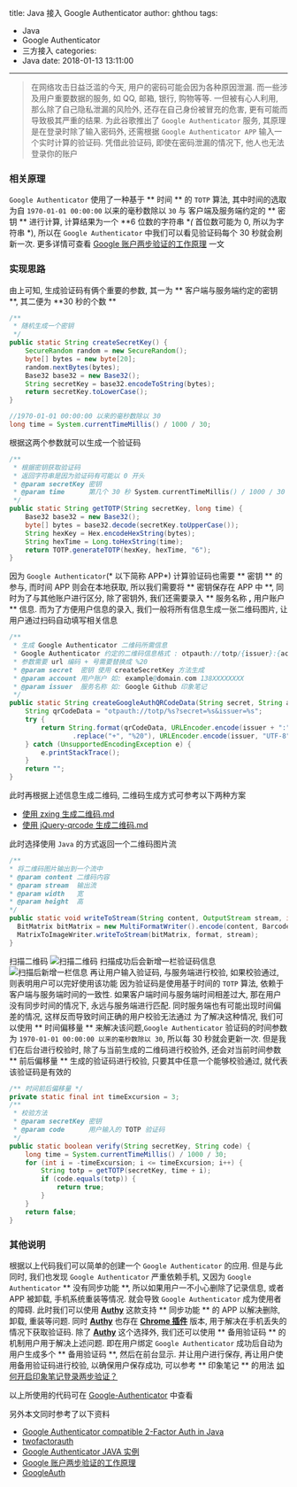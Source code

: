 title: Java 接入 Google Authenticator
author: ghthou
tags:
  - Java
  - Google Authenticator
  - 三方接入
categories:
  - Java
date: 2018-01-13 13:11:00
---
> 在网络攻击日益泛滥的今天, 用户的密码可能会因为各种原因泄漏. 而一些涉及用户重要数据的服务, 如 QQ, 邮箱, 银行, 购物等等. 一但被有心人利用, 那么除了自己隐私泄漏的风险外, 还存在自己身份被冒充的危害, 更有可能而导致极其严重的结果. 为此谷歌推出了 `Google Authenticator` 服务, 其原理是在登录时除了输入密码外, 还需根据 `Google Authenticator APP` 输入一个实时计算的验证码. 凭借此验证码, 即使在密码泄漏的情况下, 他人也无法登录你的账户

### 相关原理
`Google Authenticator` 使用了一种基于 ** 时间 ** 的 `TOTP` 算法, 其中时间的选取为自 `1970-01-01 00:00:00` 以来的毫秒数除以 `30` 与 客户端及服务端约定的 ** 密钥 ** 进行计算, 计算结果为一个 **6 位数的字符串 **(* 首位数可能为 0, 所以为字符串 *), 所以在 `Google Authenticator` 中我们可以看见验证码每个 30 秒就会刷新一次. 更多详情可查看 [Google 账户两步验证的工作原理](https://blog.seetee.me/archives/73.html) 一文

### 实现思路
由上可知, 生成验证码有俩个重要的参数, 其一为 ** 客户端与服务端约定的密钥 **, 其二便为 **30 秒的个数 **
```java
/**
 * 随机生成一个密钥
 */
public static String createSecretKey() {
	SecureRandom random = new SecureRandom();
	byte[] bytes = new byte[20];
	random.nextBytes(bytes);
	Base32 base32 = new Base32();
	String secretKey = base32.encodeToString(bytes);
	return secretKey.toLowerCase();
}
```
```java
//1970-01-01 00:00:00 以来的毫秒数除以 30 
long time = System.currentTimeMillis() / 1000 / 30;
```
根据这两个参数就可以生成一个验证码
```java
/**
 * 根据密钥获取验证码
 * 返回字符串是因为验证码有可能以 0 开头
 * @param secretKey 密钥
 * @param time      第几个 30 秒 System.currentTimeMillis() / 1000 / 30
 */
public static String getTOTP(String secretKey, long time) {
    Base32 base32 = new Base32();
    byte[] bytes = base32.decode(secretKey.toUpperCase());
    String hexKey = Hex.encodeHexString(bytes);
    String hexTime = Long.toHexString(time);
    return TOTP.generateTOTP(hexKey, hexTime, "6");
}
```    
因为 `Google Authenticator`(* 以下简称 APP*) 计算验证码也需要 ** 密钥 ** 的参与, 而时间 APP 则会在本地获取, 所以我们需要将 ** 密钥保存在 APP 中 **, 同时为了与其他账户进行区分, 除了密钥外, 我们还需要录入 ** 服务名称 **,** 用户账户 ** 信息. 而为了方便用户信息的录入, 我们一般将所有信息生成一张二维码图片, 让用户通过扫码自动填写相关信息
```java
/**
 * 生成 Google Authenticator 二维码所需信息
 * Google Authenticator 约定的二维码信息格式 : otpauth://totp/{issuer}:{account}?secret={secret}&issuer={issuer}
 * 参数需要 url 编码 + 号需要替换成 %20
 * @param secret  密钥 使用 createSecretKey 方法生成
 * @param account 用户账户 如: example@domain.com 138XXXXXXXX
 * @param issuer  服务名称 如: Google Github 印象笔记
 */
public static String createGoogleAuthQRCodeData(String secret, String account, String issuer) {
    String qrCodeData = "otpauth://totp/%s?secret=%s&issuer=%s";
	try {
		return String.format(qrCodeData, URLEncoder.encode(issuer + ":" + account, "UTF-8").replace("+", "%20"), URLEncoder.encode(secret, "UTF-8")
				.replace("+", "%20"), URLEncoder.encode(issuer, "UTF-8").replace("+", "%20"));
	} catch (UnsupportedEncodingException e) {
		e.printStackTrace();
	}
	return "";
}
```
此时再根据上述信息生成二维码, 二维码生成方式可参考以下两种方案

- [使用 zxing 生成二维码.md](/2018/01/13/使用-zxing-生成二维码/)
- [使用 jQuery-qrcode 生成二维码.md](/2018/01/13/使用-jQuery-qrcode-生成二维码/)

此时选择使用 `Java` 的方式返回一个二维码图片流
```java
/**
* 将二维码图片输出到一个流中
* @param content 二维码内容
* @param stream  输出流
* @param width   宽
* @param height  高
*/
public static void writeToStream(String content, OutputStream stream, int width, int height) throws WriterException, IOException {
  BitMatrix bitMatrix = new MultiFormatWriter().encode(content, BarcodeFormat.QR_CODE, width, height, hints);
  MatrixToImageWriter.writeToStream(bitMatrix, format, stream);
}
```
扫描二维码
![扫描二维码](/images/Java-接入-Google-Authenticator/扫描二维码.png)
扫描成功后会新增一栏验证码信息
![扫描后新增一栏信息](/images/Java-接入-Google-Authenticator/扫描后新增一栏信息.png)
再让用户输入验证码, 与服务端进行校验, 如果校验通过, 则表明用户可以完好使用该功能
因为验证码是使用基于时间的 `TOTP` 算法, 依赖于客户端与服务端时间的一致性. 如果客户端时间与服务端时间相差过大, 那在用户没有同步时间的情况下, 永远与服务端进行匹配. 同时服务端也有可能出现时间偏差的情况, 这样反而导致时间正确的用户校验无法通过
为了解决这种情况, 我们可以使用 ** 时间偏移量 ** 来解决该问题,`Google Authenticator` 验证码的时间参数为 `1970-01-01 00:00:00 以来的毫秒数除以 30`, 所以每 30 秒就会更新一次. 但是我们在后台进行校验时, 除了与当前生成的二维码进行校验外, 还会对当前时间参数 ** 前后偏移量 ** 生成的验证码进行校验, 只要其中任意一个能够校验通过, 就代表该验证码是有效的
```java
/** 时间前后偏移量 */
private static final int timeExcursion = 3;
/**
 * 校验方法
 * @param secretKey 密钥
 * @param code      用户输入的 TOTP 验证码
 */
public static boolean verify(String secretKey, String code) {
    long time = System.currentTimeMillis() / 1000 / 30;
    for (int i = -timeExcursion; i <= timeExcursion; i++) {
        String totp = getTOTP(secretKey, time + i);
        if (code.equals(totp)) {
            return true;
        }
    }
    return false;
}
```
### 其他说明
根据以上代码我们可以简单的创建一个 `Google Authenticator` 的应用. 但是与此同时, 我们也发现 `Google Authenticator` 严重依赖手机, 又因为 `Google Authenticator` ** 没有同步功能 **, 所以如果用户一不小心删除了记录信息, 或者 APP 被卸载, 手机系统重装等情况. 就会导致 `Google Authenticator` 成为使用者的障碍. 此时我们可以使用 **[Authy](https://www.authy.com/app/)** 这款支持 ** 同步功能 ** 的 APP 以解决删除, 卸载, 重装等问题. 同时 **[Authy](https://www.authy.com/app/)** 也存在 **[Chrome 插件](https://chrome.google.com/webstore/detail/authy/gaedmjdfmmahhbjefcbgaolhhanlaolb?hl=cn)** 版本, 用于解决在手机丢失的情况下获取验证码.
除了 **[Authy](https://www.authy.com/)** 这个选择外, 我们还可以使用 ** 备用验证码 ** 的机制用户用于解决上述问题. 即在用户绑定 `Google Authenticator` 成功后自动为用户生成多个 ** 备用验证码 **, 然后在前台显示. 并让用户进行保存, 再让用户使用备用验证码进行校验, 以确保用户保存成功, 可以参考 ** 印象笔记 ** 的用法 [如何开启印象笔记登录两步验证？](https://help.evernote.com/hc/sr-me/articles/213420077--%E5%A6%82%E4%BD%95%E5%BC%80%E5%90%AF%E5%8D%B0%E8%B1%A1%E7%AC%94%E8%AE%B0%E7%99%BB%E5%BD%95%E4%B8%A4%E6%AD%A5%E9%AA%8C%E8%AF%81-)

以上所使用的代码可在 [Google-Authenticator](https://github.com/ghthou/Google-Authenticator) 中查看

另外本文同时参考了以下资料
- [Google Authenticator compatible 2-Factor Auth in Java](http://www.asaph.org/2016/04/google-authenticator-2fa-java.html)
- [twofactorauth](https://github.com/asaph/twofactorauth)
- [Google Authenticator JAVA 实例](http://awtqty-zhang.iteye.com/blog/1986275)
- [Google 账户两步验证的工作原理](https://blog.seetee.me/archives/73.html)
- [GoogleAuth](https://github.com/wstrange/GoogleAuth)
